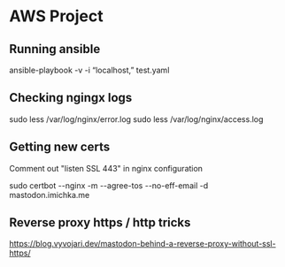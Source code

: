 # AWS Project

## Running ansible

ansible-playbook -v -i “localhost,” test.yaml

## Checking ngingx logs

sudo less /var/log/nginx/error.log
sudo less /var/log/nginx/access.log


## Getting new certs

Comment out "listen SSL 443" in nginx configuration

sudo certbot --nginx -m <email> --agree-tos --no-eff-email -d mastodon.imichka.me

## Reverse proxy https / http tricks

https://blog.vyvojari.dev/mastodon-behind-a-reverse-proxy-without-ssl-https/
